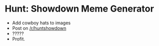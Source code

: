 # Hunt: Showdown Meme Generator
- Add cowboy hats to images
- Post on [/r/huntshowdown](https://www.reddit.com/r/huntshowdown)
- ?????
- Profit.